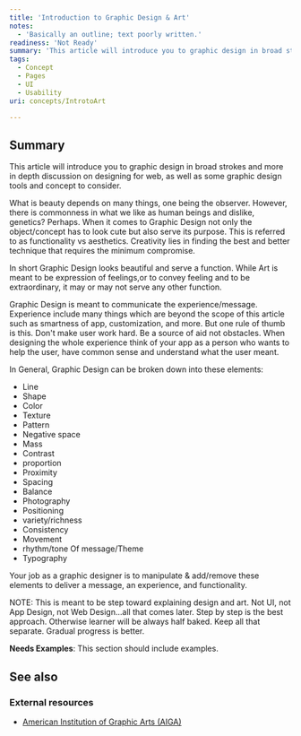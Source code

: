 ```yaml
---
title: 'Introduction to Graphic Design & Art'
notes:
  - 'Basically an outline; text poorly written.'
readiness: 'Not Ready'
summary: 'This article will introduce you to graphic design in broad strokes and more in depth discussion on designing for web, as well as some graphic design tools and concept to consider.'
tags:
  - Concept
  - Pages
  - UI
  - Usability
uri: concepts/IntrotoArt

---
```

## Summary

This article will introduce you to graphic design in broad strokes and more in depth discussion on designing for web, as well as some graphic design tools and concept to consider.

 What is beauty depends on many things, one being the observer. However, there is commonness in what we like as human beings and dislike, genetics? Perhaps. When it comes to Graphic Design not only the object/concept has to look cute but also serve its purpose. This is referred to as functionality vs aesthetics. Creativity lies in finding the best and better technique that requires the minimum compromise.

In short Graphic Design looks beautiful and serve a function. While Art is meant to be expression of feelings,or to convey feeling and to be extraordinary, it may or may not serve any other function.

Graphic Design is meant to communicate the experience/message. Experience include many things which are beyond the scope of this article such as smartness of app, customization, and more. But one rule of thumb is this. Don't make user work hard. Be a source of aid not obstacles. When designing the whole experience think of your app as a person who wants to help the user, have common sense and understand what the user meant.

In General, Graphic Design can be broken down into these elements:

-   Line
-   Shape
-   Color
-   Texture
-   Pattern
-   Negative space
-   Mass
-   Contrast
-   proportion
-   Proximity
-   Spacing
-   Balance
-   Photography
-   Positioning
-   variety/richness
-   Consistency
-   Movement
-   rhythm/tone Of message/Theme
-   Typography

 Your job as a graphic designer is to manipulate & add/remove these elements to deliver a message, an experience, and functionality.

NOTE: This is meant to be step toward explaining design and art. Not UI, not App Design, not Web Design...all that comes later. Step by step is the best approach. Otherwise learner will be always half baked. Keep all that separate. Gradual progress is better.

**Needs Examples**: This section should include examples.

## See also

### External resources

-   [American Institution of Graphic Arts (AIGA)](http://www.aiga.org/inspiration/)
